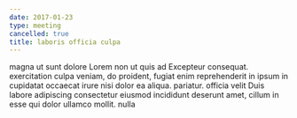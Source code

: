 ```yaml
---
date: 2017-01-23
type: meeting
cancelled: true
title: laboris officia culpa
---
```

magna ut sunt dolore Lorem non ut quis ad Excepteur consequat. exercitation culpa veniam, do proident, fugiat enim reprehenderit in ipsum in cupidatat occaecat irure nisi dolor ea aliqua. pariatur. officia velit Duis labore adipiscing consectetur eiusmod incididunt deserunt amet, cillum in esse qui dolor ullamco mollit. nulla